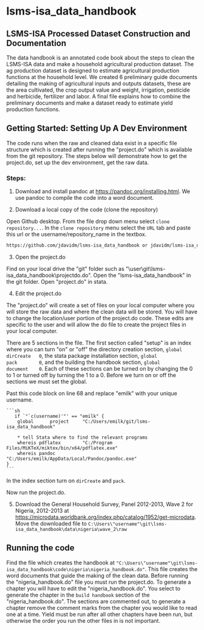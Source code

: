 # lsms-isa_data_handbook
## LSMS-ISA Processed Dataset Construction and Documentation

The data handbook is an annotated code book about the steps to clean the LSMS-ISA data and make a household agricultural production dataset. The ag production dataset is designed to estimate agricultural production functions at the household level. We created 6 preliminary guide documents detailing the making of agricultural inputs and outputs datasets, these are the area cultivated, the crop output value and weight, irrigation, pesticide and herbicide, fertilizer and labor. A final file explains how to combine the preliminary documents and make a dataset ready to estimate yield production functions.

##  Getting Started: Setting Up A Dev Environment

The code runs when the raw and cleaned data exist in a specific file structure which is created after running the "project.do" which is available from the git repository. The steps below will demonstrate how to get the project.do, set up the dev environment, get the raw data.

### Steps:

1. Download and install pandoc at https://pandoc.org/installing.html. We use pandoc to compile the code into a word document.

2. Download a local copy of the code (clone the repository)
   
  Open Github desktop. From the file drop down menu select `clone repository...`. In the `clone repository` menu select the `URL` tab and paste this url or the username/repository_name in the textbox.
  
   ```sh 
  https://github.com/jdavidm/lsms-isa_data_handbook or jdavidm/lsms-isa_data_handbook
   ```
 3. Open the project.do
 
   Find on your local drive the "git" folder such as "\user\git\lsms-isa_data_handbook\projectdo.do". Open the "lsms-isa_data_handbook" in the git folder. Open "project.do" in stata.
   
 4. Edit the project.do
 
   The "project.do" will create a set of files on your local computer where you will store the raw data and where the clean data will be stored. You will have to change the location/user portion of the project.do code. These edits are specific to the user and will allow the do file to create the project files in your local computer.
   
   There are 5 sections in the file. The first section called "setup" is an index where you can turn "on" or "off" the directory creation section, `global 			dirCreate	0`,
the stata package installation section, `global 			pack 		0`, and the building the handbook section, `global			document	0`. Each of these sections can be turned on by changing the 0 to 1 or turned off by turning the 1 to a 0. Before we turn on or off the sections we must set the global.

   Past this code block on line 68 and replace "emilk" with your unique username.
   
    ```sh
       if `"`c(username)'"' == "emilk" {	
        global 		project  	"C:/Users/emilk/git/lsms-isa_data_handbook"	
		
		* tell Stata where to find the relevant programs
		whereis pdflatex 		"C:/Program Files/MiKTeX/miktex/bin/x64/pdflatex.exe"
		whereis pandoc 			"C:/Users/emilk/AppData/Local/Pandoc/pandoc.exe"
    }
    ```
 
   In the index section turn on `dirCreate` and `pack`.
   
   Now run the project.do.
   
 5. Download the General Household Survey, Panel 2012-2013, Wave 2 for Nigeria, 2012-2013 at https://microdata.worldbank.org/index.php/catalog/1952/get-microdata. Move the downloaded file to `C:\Users\"username"\git\lsms-isa_data_handbook\data\nigeria\wave_2\raw`

## Running the code

   Find the file which creates the handbook at `"C:\Users\"username"\git\lsms-isa_data_handbook\code\nigeria\nigeria_handbook.do"`. This file creates the word documents that guide the making of the clean data. Before running the "nigeria_handbook.do" file you must run the project.do. To generate a chapter you will have to edit the "nigeria_handbook.do". You select to generate the chapter in the `build handbook` section of the "nigeria_handbook.do". The sections are commented out, to generate a chapter remove the comment marks from the chapter you would like to read one at a time. Yield must be run after all other chapters have been run, but otherwise the order you run the other files in is not important.
